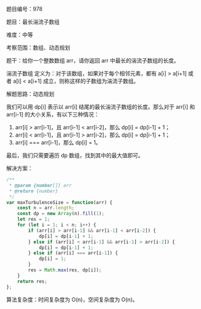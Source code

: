 题目编号：978

题目：最长湍流子数组

难度：中等

考察范围：数组、动态规划

题干：给你一个整数数组 arr，请你返回 arr 中最长的湍流子数组的长度。

湍流子数组 定义为：对于该数组，如果对于每个相邻元素，都有 a[i] > a[i+1] 或者 a[i] < a[i+1] 成立，则称这样的子数组为湍流子数组。

解题思路：动态规划

我们可以用 dp[i] 表示以 arr[i] 结尾的最长湍流子数组的长度。那么对于 arr[i] 和 arr[i-1] 的大小关系，有以下三种情况：

1. arr[i] > arr[i-1]，且 arr[i-1] < arr[i-2]，那么 dp[i] = dp[i-1] + 1；
2. arr[i] < arr[i-1]，且 arr[i-1] > arr[i-2]，那么 dp[i] = dp[i-1] + 1；
3. arr[i] === arr[i-1]，那么 dp[i] = 1。

最后，我们只需要遍历 dp 数组，找到其中的最大值即可。

解决方案：

```javascript
/**
 * @param {number[]} arr
 * @return {number}
 */
var maxTurbulenceSize = function(arr) {
    const n = arr.length;
    const dp = new Array(n).fill(1);
    let res = 1;
    for (let i = 1; i < n; i++) {
        if (arr[i] > arr[i-1] && arr[i-1] < arr[i-2]) {
            dp[i] = dp[i-1] + 1;
        } else if (arr[i] < arr[i-1] && arr[i-1] > arr[i-2]) {
            dp[i] = dp[i-1] + 1;
        } else if (arr[i] === arr[i-1]) {
            dp[i] = 1;
        }
        res = Math.max(res, dp[i]);
    }
    return res;
};
```

算法复杂度：时间复杂度为 O(n)，空间复杂度为 O(n)。